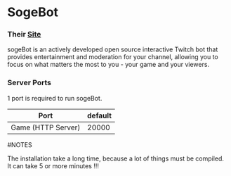 # SogeBot
### Their [Site](https://www.sogebot.xyz)
sogeBot is an actively developed open source interactive Twitch bot that provides entertainment and moderation for your channel,
allowing you to focus on what matters the most to you - your game and your viewers.

### Server Ports
1 port is required to run sogeBot.

| Port                | default |
|---------------------|---------|
| Game (HTTP Server)  | 20000   |

#NOTES

The installation take a long time, because a lot of things must be compiled. It can take 5 or more minutes !!!
